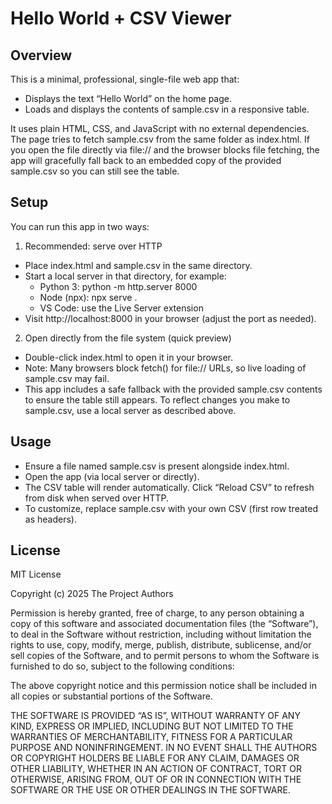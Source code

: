 # Hello World + CSV Viewer

## Overview
This is a minimal, professional, single-file web app that:
- Displays the text “Hello World” on the home page.
- Loads and displays the contents of sample.csv in a responsive table.

It uses plain HTML, CSS, and JavaScript with no external dependencies. The page tries to fetch sample.csv from the same folder as index.html. If you open the file directly via file:// and the browser blocks file fetching, the app will gracefully fall back to an embedded copy of the provided sample.csv so you can still see the table.

## Setup
You can run this app in two ways:

1) Recommended: serve over HTTP
- Place index.html and sample.csv in the same directory.
- Start a local server in that directory, for example:
  - Python 3: python -m http.server 8000
  - Node (npx): npx serve .
  - VS Code: use the Live Server extension
- Visit http://localhost:8000 in your browser (adjust the port as needed).

2) Open directly from the file system (quick preview)
- Double-click index.html to open it in your browser.
- Note: Many browsers block fetch() for file:// URLs, so live loading of sample.csv may fail.
- This app includes a safe fallback with the provided sample.csv contents to ensure the table still appears. To reflect changes you make to sample.csv, use a local server as described above.

## Usage
- Ensure a file named sample.csv is present alongside index.html.
- Open the app (via local server or directly).
- The CSV table will render automatically. Click “Reload CSV” to refresh from disk when served over HTTP.
- To customize, replace sample.csv with your own CSV (first row treated as headers).

## License
MIT License

Copyright (c) 2025 The Project Authors

Permission is hereby granted, free of charge, to any person obtaining a copy
of this software and associated documentation files (the “Software”), to deal
in the Software without restriction, including without limitation the rights
to use, copy, modify, merge, publish, distribute, sublicense, and/or sell
copies of the Software, and to permit persons to whom the Software is
furnished to do so, subject to the following conditions:

The above copyright notice and this permission notice shall be included in
all copies or substantial portions of the Software.

THE SOFTWARE IS PROVIDED “AS IS”, WITHOUT WARRANTY OF ANY KIND, EXPRESS OR
IMPLIED, INCLUDING BUT NOT LIMITED TO THE WARRANTIES OF MERCHANTABILITY,
FITNESS FOR A PARTICULAR PURPOSE AND NONINFRINGEMENT. IN NO EVENT SHALL THE
AUTHORS OR COPYRIGHT HOLDERS BE LIABLE FOR ANY CLAIM, DAMAGES OR OTHER
LIABILITY, WHETHER IN AN ACTION OF CONTRACT, TORT OR OTHERWISE, ARISING FROM,
OUT OF OR IN CONNECTION WITH THE SOFTWARE OR THE USE OR OTHER DEALINGS IN
THE SOFTWARE.